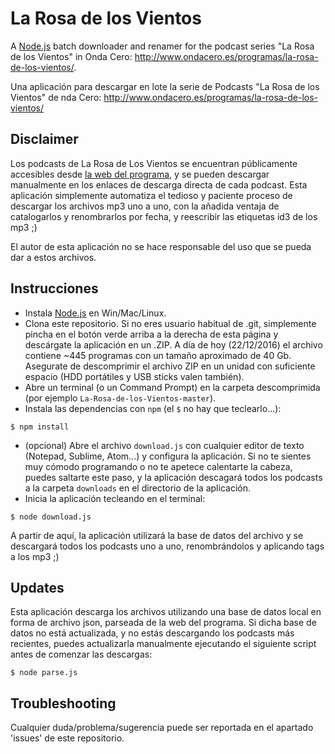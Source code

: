 # La Rosa de los Vientos
A [Node.js](https://nodejs.org/en/) batch downloader and renamer for the podcast series "La Rosa de los Vientos" in Onda Cero: http://www.ondacero.es/programas/la-rosa-de-los-vientos/. 

Una aplicación para descargar en lote la serie de Podcasts "La Rosa de los Vientos" de nda Cero: http://www.ondacero.es/programas/la-rosa-de-los-vientos/

## Disclaimer
Los podcasts de La Rosa de Los Vientos se encuentran públicamente accesibles desde [la web del programa](http://www.ondacero.es/programas/la-rosa-de-los-vientos/), y se pueden descargar manualmente en los enlaces de descarga directa de cada podcast. Esta aplicación simplemente automatiza el tedioso y paciente proceso de descargar los archivos mp3 uno a uno, con la añadida ventaja de catalogarlos y renombrarlos por fecha, y reescribir las etiquetas id3 de los mp3 ;)

El autor de esta aplicación no se hace responsable del uso que se pueda dar a estos archivos. 

## Instrucciones
* Instala [Node.js](https://nodejs.org/en/) en Win/Mac/Linux.
* Clona este repositorio. Si no eres usuario habitual de .git, simplemente pincha en el botón verde arriba a la derecha de esta página y descárgate la aplicación en un .ZIP. A día de hoy (22/12/2016) el archivo contiene ~445 programas con un tamaño aproximado de 40 Gb. Asegurate de descomprimir el archivo ZIP en un unidad con suficiente espacio (HDD portátiles y USB sticks valen también).
* Abre un terminal (o un Command Prompt) en la carpeta descomprimida (por ejemplo `La-Rosa-de-los-Vientos-master`). 
* Instala las dependencias con `npm` (el `$` no hay que teclearlo...):
```
$ npm install
```
* (opcional) Abre el archivo `download.js` con cualquier editor de texto (Notepad, Sublime, Atom...) y configura la aplicación. Si no te sientes muy cómodo programando o no te apetece calentarte la cabeza, puedes saltarte este paso, y la aplicación descagará todos los podcasts a la carpeta `downloads` en el directorio de la aplicación. 
* Inicia la aplicación tecleando en el terminal:
```
$ node download.js
```
A partir de aquí, la aplicación utilizará la base de datos del archivo y se descargará todos los podcasts uno a uno, renombrándolos y aplicando tags a los mp3 ;)

## Updates
Esta aplicación descarga los archivos utilizando una base de datos local en forma de archivo json, parseada de la web del programa. Si dicha base de datos no está actualizada, y no estás descargando los podcasts más recientes, puedes actualizarla manualmente ejecutando el siguiente script antes de comenzar las descargas:
```
$ node parse.js
```

## Troubleshooting
Cualquier duda/problema/sugerencia puede ser reportada en el apartado 'issues' de este repositorio. 